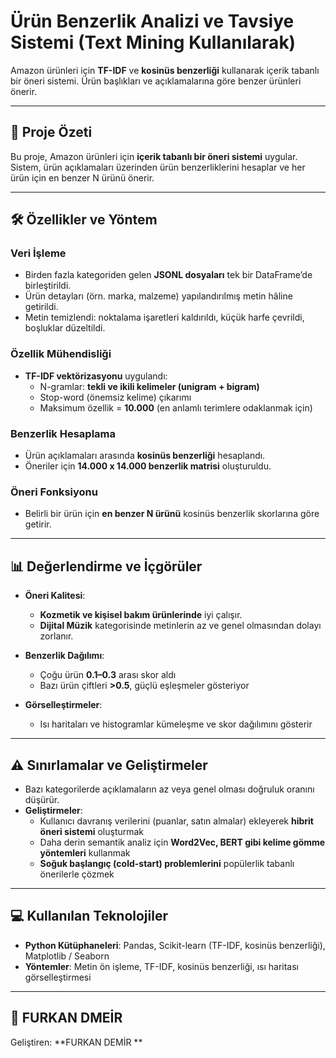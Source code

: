 # Ürün Benzerlik Analizi ve Tavsiye Sistemi (Text Mining Kullanılarak)

Amazon ürünleri için **TF-IDF** ve **kosinüs benzerliği** kullanarak içerik tabanlı bir öneri sistemi. Ürün başlıkları ve açıklamalarına göre benzer ürünleri önerir.

---

## 📌 Proje Özeti

Bu proje, Amazon ürünleri için **içerik tabanlı bir öneri sistemi** uygular. Sistem, ürün açıklamaları üzerinden ürün benzerliklerini hesaplar ve her ürün için en benzer N ürünü önerir.

---

## 🛠 Özellikler ve Yöntem

### Veri İşleme
- Birden fazla kategoriden gelen **JSONL dosyaları** tek bir DataFrame’de birleştirildi.  
- Ürün detayları (örn. marka, malzeme) yapılandırılmış metin hâline getirildi.  
- Metin temizlendi: noktalama işaretleri kaldırıldı, küçük harfe çevrildi, boşluklar düzeltildi.

### Özellik Mühendisliği
- **TF-IDF vektörizasyonu** uygulandı:  
  - N-gramlar: **tekli ve ikili kelimeler (unigram + bigram)**  
  - Stop-word (önemsiz kelime) çıkarımı  
  - Maksimum özellik = **10.000** (en anlamlı terimlere odaklanmak için)

### Benzerlik Hesaplama
- Ürün açıklamaları arasında **kosinüs benzerliği** hesaplandı.  
- Öneriler için **14.000 x 14.000 benzerlik matrisi** oluşturuldu.

### Öneri Fonksiyonu
- Belirli bir ürün için **en benzer N ürünü** kosinüs benzerlik skorlarına göre getirir.

---

## 📊 Değerlendirme ve İçgörüler

- **Öneri Kalitesi**:  
  - **Kozmetik ve kişisel bakım ürünlerinde** iyi çalışır.  
  - **Dijital Müzik** kategorisinde metinlerin az ve genel olmasından dolayı zorlanır.  

- **Benzerlik Dağılımı**:  
  - Çoğu ürün **0.1–0.3** arası skor aldı  
  - Bazı ürün çiftleri **>0.5**, güçlü eşleşmeler gösteriyor  

- **Görselleştirmeler**:  
  - Isı haritaları ve histogramlar kümeleşme ve skor dağılımını gösterir  

---

## ⚠ Sınırlamalar ve Geliştirmeler

- Bazı kategorilerde açıklamaların az veya genel olması doğruluk oranını düşürür.  
- **Geliştirmeler**:  
  - Kullanıcı davranış verilerini (puanlar, satın almalar) ekleyerek **hibrit öneri sistemi** oluşturmak  
  - Daha derin semantik analiz için **Word2Vec, BERT gibi kelime gömme yöntemleri** kullanmak  
  - **Soğuk başlangıç (cold-start) problemlerini** popülerlik tabanlı önerilerle çözmek  

---

## 💻 Kullanılan Teknolojiler

- **Python Kütüphaneleri**: Pandas, Scikit-learn (TF-IDF, kosinüs benzerliği), Matplotlib / Seaborn  
- **Yöntemler**: Metin ön işleme, TF-IDF, kosinüs benzerliği, ısı haritası görselleştirmesi  

---


## 👤 FURKAN DMEİR 
Geliştiren: **FURKAN DEMİR ** 

